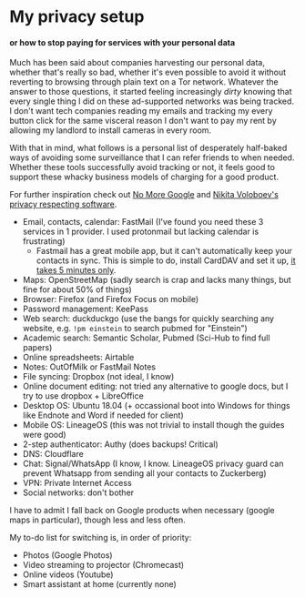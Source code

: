 # My privacy setup
#### or how to stop paying for services with your personal data

Much has been said about companies harvesting our personal data, whether that's really so bad, whether it's even possible to avoid it without reverting to browsing through plain text on a Tor network. Whatever the answer to those questions, it started feeling increasingly _dirty_ knowing that every single thing I did on these ad-supported networks was being tracked. I don't want tech companies reading my emails and tracking my every button click for the same visceral reason I don't want to pay my rent by allowing my landlord to install cameras in every room. 

With that in mind, what follows is a personal list of desperately half-baked ways of avoiding some surveillance that I can refer friends to when needed. Whether these tools successfully avoid tracking or not, it feels good to support these whacky business models of charging for a good product. 

For further inspiration check out [No More Google](https://nomoregoogle.com/) and [Nikita Voloboev's privacy respecting software](https://github.com/nikitavoloboev/privacy-respecting). 

- Email, contacts, calendar: FastMail (I've found you need these 3 services in 1 provider. I used protonmail but lacking calendar is frustrating)
  - Fastmail has a great mobile app, but it can't automatically keep your contacts in sync. This is simple to do, install CardDAV and set it up, [it takes 5 minutes only](https://fastmail.blog/2015/08/21/carddav-your-contacts-everywhere-you-need-them/).
- Maps: OpenStreetMap (sadly search is crap and lacks many things, but fine for about 50% of things)
- Browser: Firefox (and Firefox Focus on mobile)
- Password management: KeePass
- Web search: duckduckgo (use the bangs for quickly searching any website, e.g. `!pm einstein` to search pubmed for "Einstein")
- Academic search: Semantic Scholar, Pubmed (Sci-Hub to find full papers)
- Online spreadsheets: Airtable 
- Notes: OutOfMilk or FastMail Notes
- File syncing: Dropbox (not ideal, I know)
- Online document editing: not tried any alternative to google docs, but I try to use dropbox + LibreOffice
- Desktop OS: Ubuntu 18.04 (+ occassional boot into Windows for things like Endnote and Word if needed for client)
- Mobile OS: LineageOS (this was not trivial to install though the guides were good)
- 2-step authenticator: Authy (does backups! Critical)
- DNS: Cloudflare
- Chat: Signal/WhatsApp (I know, I know. LineageOS privacy guard can prevent Whatsapp from sending all your contacts to Zuckerberg)
- VPN: Private Internet Access
- Social networks: don't bother

I have to admit I fall back on Google products when necessary (google maps in particular), though less and less often. 

My to-do list for switching is, in order of priority:
- Photos (Google Photos)
- Video streaming to projector (Chromecast)
- Online videos (Youtube)
- Smart assistant at home (currently none)